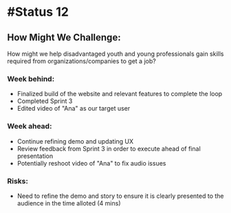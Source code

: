 # #Status 12

## How Might We Challenge:
How might we help disadvantaged youth and young professionals gain skills required from organizations/companies to get a job?

### Week behind:
 * Finalized build of the website and relevant features to complete the loop
 * Completed Sprint 3
 * Edited video of "Ana" as our target user

### Week ahead:
 * Continue refining demo and updating UX
 * Review feedback from Sprint 3 in order to execute ahead of final presentation
 * Potentially reshoot video of "Ana" to fix audio issues

### Risks:
 * Need to refine the demo and story to ensure it is clearly presented to the audience in the time alloted (4 mins) 